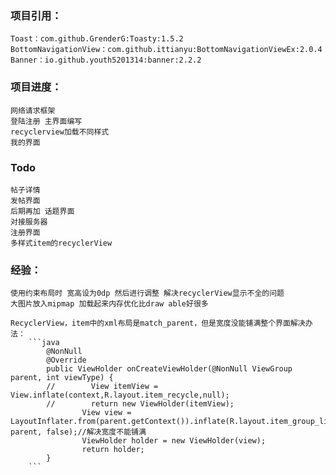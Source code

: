 ### 项目引用：
    Toast：com.github.GrenderG:Toasty:1.5.2
    BottomNavigationView：com.github.ittianyu:BottomNavigationViewEx:2.0.4
    Banner：io.github.youth5201314:banner:2.2.2



### 项目进度：
    网络请求框架
    登陆注册 主界面编写
    recyclerview加载不同样式
    我的界面
### Todo
    帖子详情
    发帖界面
    后期再加 话题界面
    对接服务器
    注册界面
    多样式item的recyclerView


### 经验：
    使用约束布局时 宽高设为0dp 然后进行调整 解决recyclerView显示不全的问题
    大图片放入mipmap 加载起来内存优化比draw able好很多

    RecyclerView，item中的xml布局是match_parent，但是宽度没能铺满整个界面解决办法：
        ```java
            @NonNull
            @Override
            public ViewHolder onCreateViewHolder(@NonNull ViewGroup parent, int viewType) {
            //        View itemView = View.inflate(context,R.layout.item_recycle,null);
            //        return new ViewHolder(itemView);
                    View view = LayoutInflater.from(parent.getContext()).inflate(R.layout.item_group_list, parent, false);//解决宽度不能铺满
                    ViewHolder holder = new ViewHolder(view);
                    return holder;
            }
        ```

